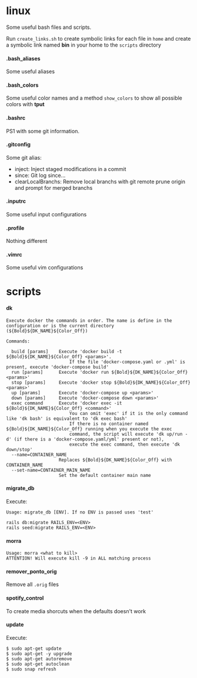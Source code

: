 # linux
Some useful bash files and scripts.

Run `create_links.sh` to create symbolic links for each file in `home`
and create a symbolic link named **bin** in your home to the `scripts` 
directory


#### .bash_aliases
Some useful aliases

#### .bash_colors
Some useful color names and a method `show_colors` to show all 
possible colors with **tput**
 
#### .bashrc
PS1 with some git information.

#### .gitconfig
Some git alias:

- inject: Inject staged modifications in a commit
- since: Git log since...
- clearLocalBranchs: Remove local branchs with git remote prune 
origin and prompt for merged branchs

#### .inputrc
Some useful input configurations

#### .profile
Nothing different

#### .vimrc
Some useful vim configurations

# scripts

#### dk
```
Execute docker the commands in order. The name is define in the configuration or is the current directory (${Bold}${DK_NAME}${Color_Off})

Commands:

  build [params]    Execute 'docker build -t ${Bold}${DK_NAME}${Color_Off} <params>'.
                        If the file 'docker-compose.yaml or .yml' is present, execute 'docker-compose build'
  run [params]      Execute 'docker run ${Bold}${DK_NAME}${Color_Off} <params>'
  stop [params]     Execute 'docker stop ${Bold}${DK_NAME}${Color_Off} <params>'
  up [params]       Execute 'docker-compose up <params>'
  down [params]     Execute 'docker-compose down <params>'
  exec command      Execute 'docker exec -it ${Bold}${DK_NAME}${Color_Off} <command>'
                        You can omit 'exec' if it is the only command like 'dk bash' is equivalent to 'dk exec bash'
                        If there is no container named ${Bold}${DK_NAME}${Color_Off} running when you execute the exec
                        command, the script will execute 'dk up/run -d' (if there is a 'docker-compose.yaml/yml' present or not),
                        execute the exec command, then execute 'dk down/stop'
  --name=CONTAINER_NAME
                    Replaces ${Bold}${DK_NAME}${Color_Off} with CONTAINER_NAME
  --set-name=CONTAINER_MAIN_NAME
                    Set the default container main name
```
#### migrate_db
Execute:
```
Usage: migrate_db [ENV]. If no ENV is passed uses 'test'

rails db:migrate RAILS_ENV=<ENV>
rails seed:migrate RAILS_ENV=<ENV>
```
#### morra
```
Usage: morra <what to kill>
ATTENTION! Will execute kill -9 in ALL matching process
```
#### remover_ponto_orig
Remove all `.orig` files

#### spotify_control
To create media shorcuts when the defaults doesn't work

#### update
Execute:
```
$ sudo apt-get update
$ sudo apt-get -y upgrade
$ sudo apt-get autoremove
$ sudo apt-get autoclean
$ sudo snap refresh
```
